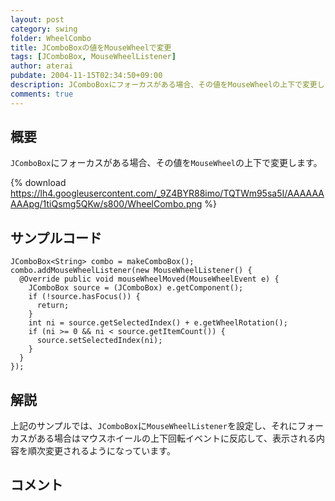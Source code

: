 ```yaml
---
layout: post
category: swing
folder: WheelCombo
title: JComboBoxの値をMouseWheelで変更
tags: [JComboBox, MouseWheelListener]
author: aterai
pubdate: 2004-11-15T02:34:50+09:00
description: JComboBoxにフォーカスがある場合、その値をMouseWheelの上下で変更します。
comments: true
---
```

## 概要
`JComboBox`にフォーカスがある場合、その値を`MouseWheel`の上下で変更します。

{% download https://lh4.googleusercontent.com/_9Z4BYR88imo/TQTWm95sa5I/AAAAAAAAApg/1tiQsmg5QKw/s800/WheelCombo.png %}

## サンプルコード
<pre class="prettyprint"><code>JComboBox&lt;String&gt; combo = makeComboBox();
combo.addMouseWheelListener(new MouseWheelListener() {
  @Override public void mouseWheelMoved(MouseWheelEvent e) {
    JComboBox source = (JComboBox) e.getComponent();
    if (!source.hasFocus()) {
      return;
    }
    int ni = source.getSelectedIndex() + e.getWheelRotation();
    if (ni &gt;= 0 &amp;&amp; ni &lt; source.getItemCount()) {
      source.setSelectedIndex(ni);
    }
  }
});
</code></pre>

## 解説
上記のサンプルでは、`JComboBox`に`MouseWheelListener`を設定し、それにフォーカスがある場合はマウスホイールの上下回転イベントに反応して、表示される内容を順次変更されるようになっています。

## コメント

